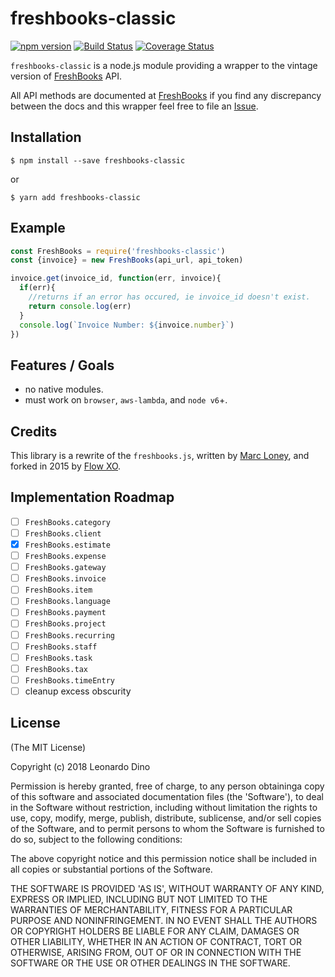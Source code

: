 # freshbooks-classic

[![npm version][npm-badge]][npm-url]
[![Build Status][travis-badge]][travis-url]
[![Coverage Status][codecov-badge]][codecov-url]

`freshbooks-classic` is a node.js module providing a wrapper to
the vintage version of [FreshBooks](http://www.freshbooks.com) API.

All API methods are documented at [FreshBooks](http://freshbooks.com/developers)
if you find any discrepancy between the docs and this wrapper feel free to file
an [Issue](https://github.com/leonardodino/freshbooks-classic/issues).

## Installation
```shell
$ npm install --save freshbooks-classic
```

or

```shell
$ yarn add freshbooks-classic
```

## Example
```javascript
const FreshBooks = require('freshbooks-classic')
const {invoice} = new FreshBooks(api_url, api_token)

invoice.get(invoice_id, function(err, invoice){
  if(err){
    //returns if an error has occured, ie invoice_id doesn't exist.
    return console.log(err)
  }
  console.log(`Invoice Number: ${invoice.number}`)
})
```

## Features / Goals
- no native modules.
- must work on `browser`, `aws-lambda`, and `node v6`+.

## Credits
This library is a rewrite of the `freshbooks.js`,
written by [Marc Loney](https://github.com/marcloney/freshbooks.js), and forked
in 2015 by [Flow XO](https://github.com/flowxo/freshbooks.js).

## Implementation Roadmap
- [ ] `FreshBooks.category`
- [ ] `FreshBooks.client`
- [x] `FreshBooks.estimate`
- [ ] `FreshBooks.expense`
- [ ] `FreshBooks.gateway`
- [ ] `FreshBooks.invoice`
- [ ] `FreshBooks.item`
- [ ] `FreshBooks.language`
- [ ] `FreshBooks.payment`
- [ ] `FreshBooks.project`
- [ ] `FreshBooks.recurring`
- [ ] `FreshBooks.staff`
- [ ] `FreshBooks.task`
- [ ] `FreshBooks.tax`
- [ ] `FreshBooks.timeEntry`
- [ ] cleanup excess obscurity

## License

(The MIT License)

Copyright (c) 2018 Leonardo Dino

Permission is hereby granted, free of charge, to any person obtaininga copy of
this software and associated documentation files (the 'Software'), to deal in
the Software without restriction, including without limitation the rights to
use, copy, modify, merge, publish, distribute, sublicense, and/or sell copies of
the Software, and to permit persons to whom the Software is furnished to do so,
subject to the following conditions:

The above copyright notice and this permission notice shall be included in all
copies or substantial portions of the Software.

THE SOFTWARE IS PROVIDED 'AS IS', WITHOUT WARRANTY OF ANY KIND, EXPRESS OR
IMPLIED, INCLUDING BUT NOT LIMITED TO THE WARRANTIES OF MERCHANTABILITY, FITNESS
FOR A PARTICULAR PURPOSE AND NONINFRINGEMENT. IN NO EVENT SHALL THE AUTHORS OR
COPYRIGHT HOLDERS BE LIABLE FOR ANY CLAIM, DAMAGES OR OTHER LIABILITY, WHETHER
IN AN ACTION OF CONTRACT, TORT OR OTHERWISE, ARISING FROM, OUT OF OR IN
CONNECTION WITH THE SOFTWARE OR THE USE OR OTHER DEALINGS IN THE SOFTWARE.

[npm-badge]: https://badge.fury.io/js/freshbooks-classic.svg
[npm-url]: https://www.npmjs.com/package/freshbooks-classic
[travis-badge]: https://travis-ci.org/leonardodino/freshbooks-classic.svg?branch=master
[travis-url]: https://travis-ci.org/leonardodino/freshbooks-classic
[codecov-badge]: https://codecov.io/gh/leonardodino/freshbooks-classic/branch/master/graph/badge.svg
[codecov-url]: https://codecov.io/gh/leonardodino/freshbooks-classic
